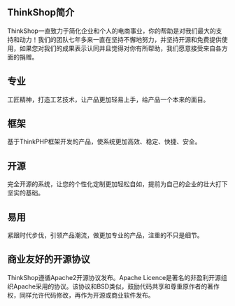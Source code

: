 ﻿## ThinkShop简介
ThinkShop一直致力于简化企业和个人的电商事业，你的帮助是对我们最大的支持和动力！我们的团队七年多来一直在坚持不懈地努力，并坚持开源和免费提供使用，如果您对我们的成果表示认同并且觉得对你有所帮助，我们愿意接受来自各方面的捐赠。

## 专业
工匠精神，打造工艺技术，让产品更加轻易上手，给产品一个本来的面目。

## 框架
基于ThinkPHP框架开发的产品，使系统更加高效、稳定、快捷、安全。

## 开源
完全开源的系统，让您的个性化定制更加轻松自如，提前为自己的企业的壮大打下坚实的基础。

## 易用
紧跟时代步伐，引领产品潮流，做更加专业的产品，注重的不只是细节。


## 商业友好的开源协议

ThinkShop遵循Apache2开源协议发布。Apache Licence是著名的非盈利开源组织Apache采用的协议。该协议和BSD类似，鼓励代码共享和尊重原作者的著作权，同样允许代码修改，再作为开源或商业软件发布。